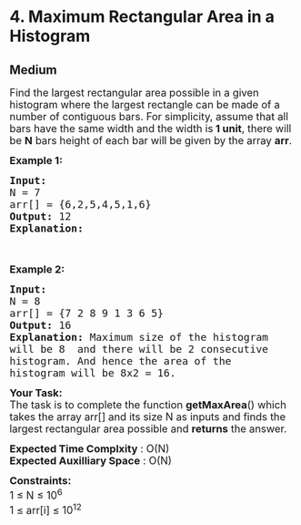 # 4. Maximum Rectangular Area in a Histogram
## Medium 
<div class="problem-statement">
                <p></p><p><span style="font-size:18px">Find the largest rectangular area possible in a given histogram where the largest rectangle can be made of a number of contiguous bars. For simplicity, assume that all bars have the same width and the width is<strong> 1 unit</strong>, there will be <strong>N</strong> bars height of each bar will be given by the array <strong>arr</strong>.</span></p>

<p><span style="font-size:18px"><strong>Example 1:</strong></span></p>

<pre><span style="font-size:18px"><strong>Input:
</strong>N = 7
arr[] = {6,2,5,4,5,1,6</span><span style="font-size:18px">}
<strong>Output: </strong>12<strong>
Explanation: 
</strong></span><img alt="" src="http://d1hyf4ir1gqw6c.cloudfront.net/wp-content/uploads/histogram1.png" class="img-responsive"><span style="font-size:18px">
</span>
</pre>

<p><span style="font-size:18px"><strong>Example 2:</strong></span></p>

<pre><span style="font-size:18px"><strong>Input:
</strong>N = 8
arr[] = {7 2 8 9 1 3 6 5</span><span style="font-size:18px">}
<strong>Output: </strong>16<strong>
Explanation: </strong>Maximum size of the histogram 
will be 8&nbsp; and there will be 2 consecutive 
histogram. And hence the area of the 
histogram will be 8x2 = 16.</span></pre>

<p><span style="font-size:18px"><strong>Your Task:</strong><br>
The task is to complete the function&nbsp;<strong>getMaxArea</strong>() which takes the array arr[] and its size N as inputs and&nbsp;finds the largest rectangular area possible and <strong>returns</strong> the answer.</span></p>

<p><span style="font-size:18px"><strong>Expected Time Complxity</strong> : O(N)<br>
<strong>Expected Auxilliary Space</strong> : O(N)</span></p>

<p><span style="font-size:18px"><strong>Constraints:</strong><br>
1 ≤ N ≤ 10<sup>6</sup><br>
1 ≤ arr[i] ≤ 10<sup>12</sup></span></p>
 <p></p>
            </div>